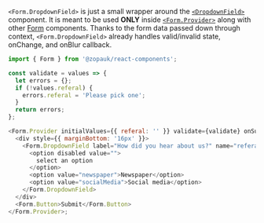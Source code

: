 `<Form.DropdownField>` is just a small wrapper around the [`<DropdownField>`](#/Components/Molecules/DropdownField) component. It is meant to be used **ONLY** inside [`<Form.Provider>`](#/Organisms/Form/FormProvider) along with other [Form](#/Organisms/Form) components. Thanks to the form data passed down through context, `<Form.DropdownField>` already handles valid/invalid state, onChange, and onBlur callback.

```js
import { Form } from '@zopauk/react-components';

const validate = values => {
  let errors = {};
  if (!values.referal) {
    errors.referal = 'Please pick one';
  }
  return errors;
};

<Form.Provider initialValues={{ referal: '' }} validate={validate} onSubmit={values => alert(JSON.stringify(values))}>
  <div style={{ marginBottom: '16px' }}>
    <Form.DropdownField label="How did you hear about us?" name="referal">
      <option disabled value="">
        select an option
      </option>
      <option value="newspaper">Newspaper</option>
      <option value="socialMedia">Social media</option>
    </Form.DropdownField>
  </div>
  <Form.Button>Submit</Form.Button>
</Form.Provider>;
```
